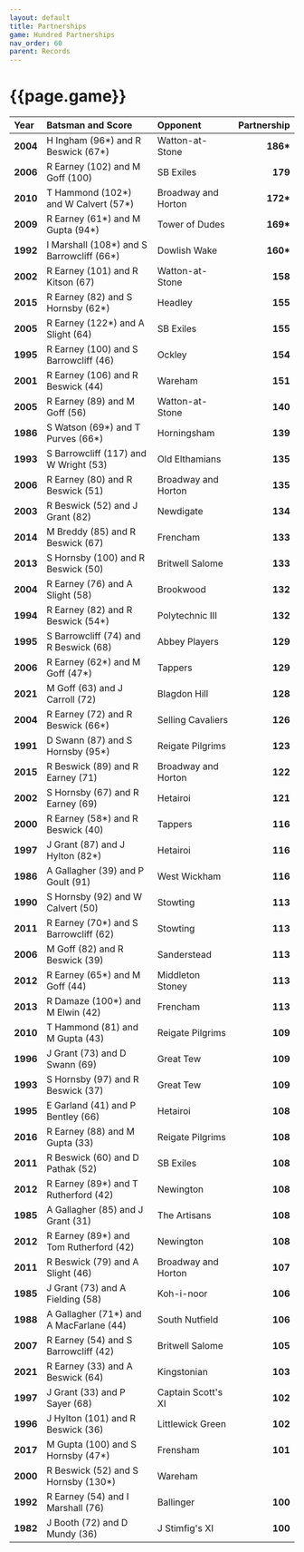```yaml
---
layout: default
title: Partnerships
game: Hundred Partnerships
nav_order: 60
parent: Records
---
```


# {{page.game}}

| Year | Batsman and Score | Opponent | Partnership |
|:---|:---|:---|---:|
| **2004** | H Ingham (96&#42;) and R Beswick (67&#42;) | Watton-at-Stone | **186&#42;** |
| **2006** | R Earney (102) and M  Goff (100) | SB Exiles | **179** |
| **2010** | T Hammond (102&#42;) and W Calvert (57&#42;) | Broadway and Horton | **172&#42;** |
| **2009** | R Earney (61&#42;) and M Gupta (94&#42;) | Tower of Dudes | **169&#42;** |
| **1992** | I Marshall (108&#42;) and S Barrowcliff (66&#42;) | Dowlish Wake | **160&#42;** |
| **2002** | R Earney (101) and R Kitson (67) | Watton-at-Stone | **158** |
| **2015** | R Earney (82) and S Hornsby (62&#42;) | Headley | **155** |
| **2005** | R Earney (122&#42;) and A Slight (64) | SB Exiles | **155** |
| **1995** | R Earney (100) and S Barrowcliff (46) | Ockley | **154** |
| **2001** | R Earney (106) and R Beswick (44) | Wareham | **151** |
| **2005** | R Earney (89) and M Goff (56) | Watton-at-Stone | **140** |
| **1986** | S Watson (69&#42;) and T Purves (66&#42;) | Horningsham | **139** |
| **1993** | S Barrowcliff (117) and W Wright (53) | Old Elthamians | **135** |
| **2006** | R Earney (80) and R Beswick (51) | Broadway and Horton | **135** |
| **2003** | R Beswick (52) and J Grant (82) | Newdigate | **134** |
| **2014** | M Breddy (85) and R Beswick (67) | Frencham | **133** |
| **2013** | S Hornsby (100) and R Beswick (50) | Britwell Salome | **133** |
| **2004** | R Earney (76) and A Slight (58) | Brookwood | **132** |
| **1994** | R Earney (82) and R Beswick (54&#42;) | Polytechnic III | **132** |
| **1995** | S Barrowcliff (74) and R Beswick (68) | Abbey Players | **129** |
| **2006** | R Earney (62&#42;) and M Goff (47&#42;) | Tappers | **129** |
| **2021** | M Goff (63) and J Carroll (72) | Blagdon Hill | **128** |
| **2004** | R Earney (72) and R Beswick (66&#42;) | Selling Cavaliers | **126** |
| **1991** | D Swann (87) and S Hornsby (95&#42;) | Reigate Pilgrims | **123** |
| **2015** | R Beswick (89) and R Earney (71) | Broadway and Horton | **122** |
| **2002** | S Hornsby (67) and R Earney (69) | Hetairoi | **121** |
| **2000** | R Earney (58&#42;) and R Beswick (40) | Tappers | **116** |
| **1997** | J Grant (87) and J Hylton (82&#42;) | Hetairoi | **116** |
| **1986** | A Gallagher (39) and P Goult (91) | West Wickham | **116** |
| **1990** | S Hornsby (92) and W Calvert (50) | Stowting | **113** |
| **2011** | R Earney (70&#42;) and S Barrowcliff (62) | Stowting | **113** |
| **2006** | M Goff (82) and R Beswick (39) | Sanderstead | **113** |
| **2012** | R Earney (65&#42;) and M Goff (44) | Middleton Stoney | **113** |
| **2013** | R Damaze (100&#42;) and M Elwin (42) | Frencham | **113** |
| **2010** | T Hammond (81) and M Gupta (43) | Reigate Pilgrims | **109** |
| **1996** | J Grant (73) and D Swann (69) | Great Tew | **109** |
| **1993** | S Hornsby (97) and R Beswick (37) | Great Tew | **109** |
| **1995** | E Garland (41) and P Bentley (66) | Hetairoi | **108** |
| **2016** | R Earney (88) and M Gupta (33) | Reigate Pilgrims | **108** |
| **2011** | R Beswick (60) and D Pathak (52) | SB Exiles | **108** |
| **2012** | R Earney (89&#42;) and T Rutherford (42) | Newington | **108** |
| **1985** | A Gallagher (85) and J Grant (31) | The Artisans | **108** |
| **2012** | R Earney (89&#42;) and Tom Rutherford (42) | Newington | **108** |
| **2011** | R Beswick (79) and A Slight (46) | Broadway and Horton | **107** |
| **1985** | J Grant (73) and A Fielding (58) | Koh-i-noor | **106** |
| **1988** | A Gallagher (71&#42;) and A MacFarlane (44) | South Nutfield | **106** |
| **2007** | R Earney (54) and S Barrowcliff (42) | Britwell Salome | **105** |
| **2021** | R Earney (33) and A Beswick (64) | Kingstonian | **103** |
| **1997** | J Grant (33) and P Sayer (68) | Captain Scott's XI | **102** |
| **1996** | J Hylton (101) and R Beswick (36) | Littlewick Green | **102** |
| **2017** | M Gupta (100) and S Hornsby (47&#42;) | Frensham | **101** |
| **2000** | R Beswick (52) and S Hornsby (130&#42;) | Wareham | |
| **1992** | R Earney (54) and I Marshall (76) | Ballinger | **100** |
| **1982** | J Booth (72) and D Mundy (36) | J Stimfig's XI | **100** |
